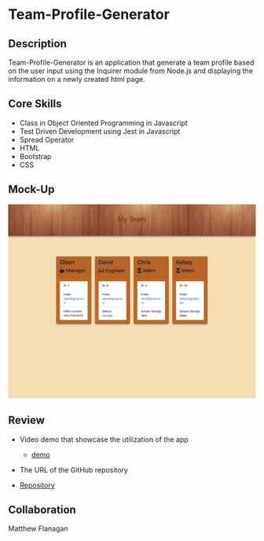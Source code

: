 # Team-Profile-Generator

## Description
Team-Profile-Generator is an application that generate a team profile based on the user input using the Inquirer module from Node.js and displaying the information on a newly created html page.

## Core Skills

* Class in Object Oriented Programming in Javascript
* Test Driven Development using Jest in Javascript
* Spread Operator
* HTML
* Bootstrap
* CSS


## Mock-Up


![Team-Profile ](./dist/image/Team.png)


## Review

* Video demo that showcase the utilization of the app
  * [demo](https://watch.screencastify.com/v/fMielrRVx4pShcI7LTGr)

* The URL of the GitHub repository 
* [Repository](https://github.com/Chrisolsen1993/Team-Profile-Generator)

## Collaboration
Matthew Flanagan